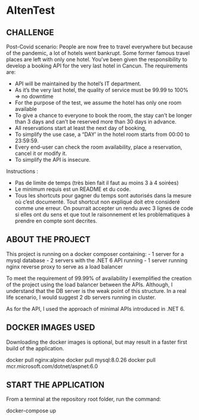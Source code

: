 # AltenTest

## CHALLENGE
Post-Covid scenario:
People are now free to travel everywhere but because of the pandemic, a lot of hotels went
bankrupt. Some former famous travel places are left with only one hotel.
You’ve been given the responsibility to develop a booking API for the very last hotel in Cancun.
The requirements are:
- API will be maintained by the hotel’s IT department.
- As it’s the very last hotel, the quality of service must be 99.99 to 100% => no downtime
- For the purpose of the test, we assume the hotel has only one room available
- To give a chance to everyone to book the room, the stay can’t be longer than 3 days and
can’t be reserved more than 30 days in advance.
- All reservations start at least the next day of booking,
- To simplify the use case, a “DAY’ in the hotel room starts from 00:00 to 23:59:59.
- Every end-user can check the room availability, place a reservation, cancel it or modify it.
- To simplify the API is insecure.

Instructions :
- Pas de limite de temps (très bien fait il faut au moins 3 à 4 soirées)
- Le minimum requis est un README et du code.
- Tous les shortcuts pour gagner du temps sont autorisés dans la mesure où c’est
documenté. Tout shortcut non expliqué doit etre consideré comme une erreur. On
pourrait accepter un rendu avec 3 lignes de code si elles ont du sens et que tout le
raisonnement et les problèmatiques à prendre en compte sont decrites.

## ABOUT THE PROJECT
This project is running on a docker composer containing:
    - 1 server for a mysql database
    - 2 servers with the .NET 6 API running
    - 1 server running nginx reverse proxy to serve as a load balancer

To meet the requirement of 99.99% of availability I exemplified the creation of the project using the load balancer between the APIs. Although, I understand that the DB server is the weak point of this structure. In a real life scenario, I would suggest 2 db servers running in cluster.

As for the API, I used the approach of minimal APIs introduced in .NET 6.

## DOCKER IMAGES USED
Downloading the docker images is optional, but may result in a faster first build of the application.

docker pull nginx:alpine
docker pull mysql:8.0.26
docker pull mcr.microsoft.com/dotnet/aspnet:6.0

## START THE APPLICATION
From a terminal at the repository root folder, run the command:

docker-compose up

